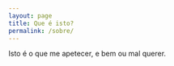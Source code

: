 ```yaml
---
layout: page
title: Que é isto?
permalink: /sobre/
---
```


Isto é o que me apetecer, e bem ou mal querer.